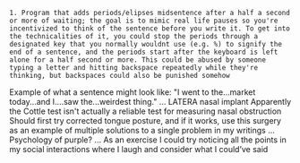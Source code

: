     1. Program that adds periods/elipses midsentence after a half a second or more of waiting; the goal is to mimic real life pauses so you're incentivized to think of the sentence before you write it. To get into the technicalities of it, you could stop the periods through a designated key that you normally wouldnt use (e.g. %) to signify the end of a sentence, and the periods start after the keyboard is left alone for a half second or more. This could be abused by someone typing a letter and hitting backspace repeatedly while they're thinking, but backspaces could also be punished somehow
Example of what a sentence might look like:
"I went to the...market today...and I....saw the...weirdest thing."
...
LATERA nasal implant
Apparently the Cottle test isn't actually a reliable test for measuring nasal obstruction
Should first try corrected tongue posture, and if it works, use this surgery as an example of multiple solutions to a single problem in my writings
...
Psychology of purple?
...
As an exercise I could try noticing all the points in my social interactions where I laugh and consider what I could’ve said